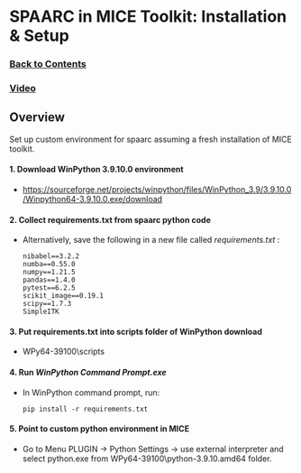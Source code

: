 # SPAARC in MICE Toolkit: Installation & Setup

### [Back to Contents](README.md)

### [Video](videos/1_a_SPAARC_MICE_Toolkit_Installation.mp4)

## Overview
Set up custom environment for spaarc assuming a fresh installation of MICE toolkit. 


#### 1. Download WinPython 3.9.10.0 environment

- https://sourceforge.net/projects/winpython/files/WinPython_3.9/3.9.10.0/Winpython64-3.9.10.0.exe/download

####  2. Collect requirements.txt from spaarc python code

- Alternatively, save the following in a new file called _requirements.txt_ :

    ```
    nibabel==3.2.2
    numba==0.55.0
    numpy==1.21.5
    pandas==1.4.0
    pytest==6.2.5
    scikit_image==0.19.1
    scipy==1.7.3
    SimpleITK
    ```

####  3. Put requirements.txt into scripts folder of WinPython download

- WPy64-39100\scripts


####  4. Run _WinPython Command Prompt.exe_

- In WinPython command prompt, run:

    ```
    pip install -r requirements.txt
    ```

####  5. Point to custom python environment in MICE

- Go to Menu PLUGIN -> Python Settings -> use external interpreter and select python.exe from 
WPy64-39100\python-3.9.10.amd64 folder.